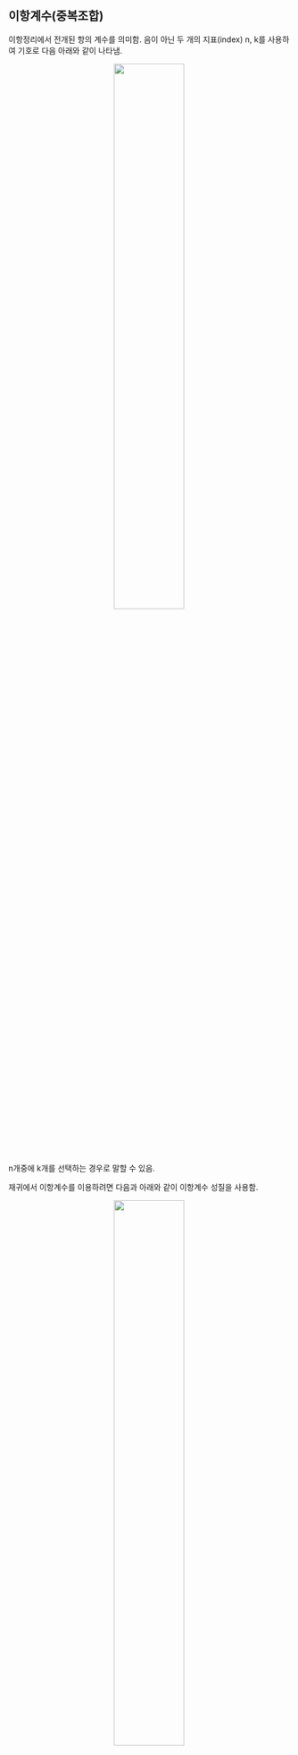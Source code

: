 ## 이항계수(중복조합)
이항정리에서 전개된 항의 계수를 의미함.
음이 아닌 두 개의 지표(index) n, k를 사용하여 기호로 다음 아래와 같이 나타냄.

<p align="center"><img src="https://user-images.githubusercontent.com/45933225/80110725-f3908480-85b9-11ea-9aed-18288806f817.png" width="50%"></p>

n개중에 k개를 선택하는 경우로 말할 수 있음.

재귀에서 이항계수를 이용하려면 다음과 아래와 같이 이항계수 성질을 사용함.

<p align="center"><img src="https://user-images.githubusercontent.com/45933225/80111537-f6d84000-85ba-11ea-9bfe-036403a33e29.png" width="50%"></p>

1을 포함하는 경우, 1을 포함하지 않는 경우 두가지로 나눔.

#### 탈출
n == k - n과 k가 같은 경우의 수는 1
k == 0 - n를 가지고 있는데 k가 0이면 경우의 수는 0

#### 코드 확인

    #include<stdio.h>

    int combination(int n, int k);

    int main(void)
    {
        int n_num, k_num, result_num=0;
        printf("이항 계수 n, k를 입력해주세요. \n");     
        scanf("%d %d", &n_num, &k_num);
        printf("n = %d, k = %d 입력 하였습니다. \n", n_num, k_num);
        result_num = combination(n_num, k_num);

        printf("%d 개중에 %d개를 선택하는 경우의 수 : %d \n", n_num, k_num, result_num);
        return 0;
    }

    int combination(int n, int k)
    {
        if(n == k || k == 0) return 1;
        return combination(n-1, k-1) + combination(n-1, k);
    }

    int memoization_combination(int n, int k)
    {
        int buf[100][100];

        if(buf[n][k]>0) return buf[n][k];

        if(n == k || k == 0) return 1;

        return buf[n][k] = combination(n-1, k-1) + combination(n-1, k);
    }


#### 코드 결과

<p align="center"><img src="https://user-images.githubusercontent.com/45933225/80115638-f5f5dd00-85bf-11ea-9e72-5ff66e889335.png" width="50%"></p>

